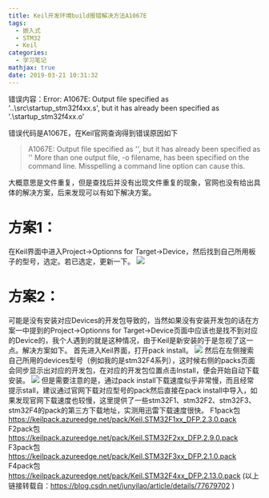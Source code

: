 ```yaml
---
title: Keil开发环境build报错解决方法A1067E
tags:
  - 嵌入式
  - STM32
  - Keil
categories:
  - 学习笔记
mathjax: true
date: 2019-03-21 10:31:32
---
```




错误内容：Error: A1067E: Output file specified as '..\src\startup_stm32f4xx.s', but it has already been specified as '.\startup_stm32f4xx.o'
<!-- more -->
错误代码是A1067E，在Keil官网查询得到错误原因如下
> A1067E: Output file specified as '<filename1>', but it has already been specified as '<filename2>'
> More than one output file, -o filename, has been specified on the command line. Misspelling a command line option can cause this.

大概意思是文件重复，但是查找后并没有出现文件重复的现象，官网也没有给出具体的解决方案，后来发现可以有如下解决方案。
# 方案1： 
在Keil界面中进入Project->Optionns for Target->Device，然后找到自己所用板子的型号，选定。若已选定，更新一下。
![](Solution1.png)
# 方案2：
可能是没有安装对应Devices的开发包导致的，当然如果没有安装开发包的话在方案一中提到的Project->Optionns for Target->Device页面中应该也是找不到对应的Device的，我个人遇到的就是这种情况，由于Keil是新安装的于是忽视了这一点。解决方案如下。
首先进入Keil界面，打开pack install。
![](step1.png)
然后在左侧搜索自己所用的devices型号（例如我的是stm32F4系列），这时候右侧的packs页面会同步显示出对应的开发包，在对应的开发包位置点击Install，便会开始自动下载安装。
![](step2and3.png)
但是需要注意的是，通过pack install下载速度似乎非常慢，而且经常提示stall，建议通过官网下载对应型号的pack然后直接在pack install中导入，如果发现官网下载速度也较慢，这里提供了一些stm32F1、stm32F2、stm32F3、stm32F4的pack的第三方下载地址，实测用迅雷下载速度很快。
F1pack包 https://keilpack.azureedge.net/pack/Keil.STM32F1xx_DFP.2.3.0.pack
F2pack包 https://keilpack.azureedge.net/pack/Keil.STM32F2xx_DFP.2.9.0.pack
F3pack包 https://keilpack.azureedge.net/pack/Keil.STM32F3xx_DFP.2.1.0.pack
F4pack包 https://keilpack.azureedge.net/pack/Keil.STM32F4xx_DFP.2.13.0.pack
(以上链接转载自：https://blog.csdn.net/junyilao/article/details/77679702 )